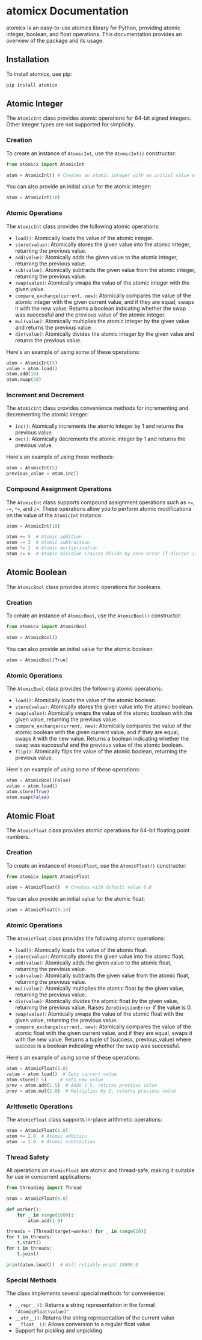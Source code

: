 # atomicx Documentation

atomicx is an easy-to-use atomics library for Python, providing atomic integer, boolean, and float operations. This documentation provides an overview of the package and its usage.

## Installation

To install atomicx, use pip:

```bash
pip install atomicx
```

## Atomic Integer

The `AtomicInt` class provides atomic operations for 64-bit signed integers. Other integer types are not supported
for simplicity.

### Creation

To create an instance of `AtomicInt`, use the `AtomicInt()` constructor:

```python
from atomicx import AtomicInt

atom = AtomicInt() # Creates an atomic integer with an initial value of 0
```

You can also provide an initial value for the atomic integer:

```python
atom = AtomicInt(10)
```

### Atomic Operations

The `AtomicInt` class provides the following atomic operations:

- `load()`: Atomically loads the value of the atomic integer.
- `store(value)`: Atomically stores the given value into the atomic integer, returning the previous value.
- `add(value)`: Atomically adds the given value to the atomic integer, returning the previous value.
- `sub(value)`: Atomically subtracts the given value from the atomic integer, returning the previous value.
- `swap(value)`: Atomically swaps the value of the atomic integer with the given value.
- `compare_exchange(current, new)`: Atomically compares the value of the atomic integer with the given current value, and if they are equal, swaps it with the new value. Returns a boolean indicating whether the swap was successful and the previous value of the atomic integer.
- `mul(value)`: Atomically multiplies the atomic integer by the given value and returns the previous value.
- `div(value)`: Atomically divides the atomic integer by the given value and returns the previous value.

Here's an example of using some of these operations:

```python
atom = AtomicInt(5)
value = atom.load()
atom.add(10)
atom.swap(20)
```

### Increment and Decrement

The `AtomicInt` class provides convenience methods for incrementing and decrementing the atomic integer:

- `inc()`: Atomically increments the atomic integer by 1 and returns the previous value.
- `dec()`: Atomically decrements the atomic integer by 1 and returns the previous value.

Here's an example of using these methods:

```python
atom = AtomicInt(5)
previous_value = atom.inc()
```

### Compound Assignment Operations

The `AtomicInt` class supports compound assignment operations such as `+=`, `-=`, `*=`, and `/=`. These operations allow you to perform atomic modifications on the value of the `AtomicInt` instance.

```python
atom = AtomicInt(10)

atom += 5  # Atomic addition
atom -= 3  # Atomic subtraction
atom *= 2  # Atomic multiplication
atom /= 6  # Atomic division (raises divide by zero error if divisor is zero)
```

## Atomic Boolean

The `AtomicBool` class provides atomic operations for booleans.

### Creation

To create an instance of `AtomicBool`, use the `AtomicBool()` constructor:

```python
from atomicx import AtomicBool

atom = AtomicBool()
```

You can also provide an initial value for the atomic boolean:

```python
atom = AtomicBool(True)
```

### Atomic Operations

The `AtomicBool` class provides the following atomic operations:

- `load()`: Atomically loads the value of the atomic boolean.
- `store(value)`: Atomically stores the given value into the atomic boolean.
- `swap(value)`: Atomically swaps the value of the atomic boolean with the given value, returning the previous value.
- `compare_exchange(current, new)`: Atomically compares the value of the atomic boolean with the given current value, and if they are equal, swaps it with the new value. Returns a boolean indicating whether the swap was successful and the previous value of the atomic boolean.
- `flip()`: Atomically flips the value of the atomic boolean, returning the previous value.

Here's an example of using some of these operations:

```python
atom = AtomicBool(False)
value = atom.load()
atom.store(True)
atom.swap(False)
```

## Atomic Float

The `AtomicFloat` class provides atomic operations for 64-bit floating point numbers.

### Creation

To create an instance of `AtomicFloat`, use the `AtomicFloat()` constructor:

```python
from atomicx import AtomicFloat

atom = AtomicFloat()  # Creates with default value 0.0
```

You can also provide an initial value for the atomic float:

```python
atom = AtomicFloat(3.14)
```

### Atomic Operations

The `AtomicFloat` class provides the following atomic operations:

- `load()`: Atomically loads the value of the atomic float.
- `store(value)`: Atomically stores the given value into the atomic float.
- `add(value)`: Atomically adds the given value to the atomic float, returning the previous value.
- `sub(value)`: Atomically subtracts the given value from the atomic float, returning the previous value.
- `mul(value)`: Atomically multiplies the atomic float by the given value, returning the previous value.
- `div(value)`: Atomically divides the atomic float by the given value, returning the previous value. Raises `ZeroDivisionError` if the value is 0.
- `swap(value)`: Atomically swaps the value of the atomic float with the given value, returning the previous value.
- `compare_exchange(current, new)`: Atomically compares the value of the atomic float with the given current value, and if they are equal, swaps it with the new value. Returns a tuple of (success, previous_value) where success is a boolean indicating whether the swap was successful.

Here's an example of using some of these operations:

```python
atom = AtomicFloat(1.0)
value = atom.load()  # Gets current value
atom.store(2.5)     # Sets new value
prev = atom.add(1.5)  # Adds 1.5, returns previous value
prev = atom.mul(2.0)  # Multiplies by 2, returns previous value
```

### Arithmetic Operations

The `AtomicFloat` class supports in-place arithmetic operations:

```python
atom = AtomicFloat(1.0)
atom += 2.0  # Atomic addition
atom -= 1.0  # Atomic subtraction
```

### Thread Safety

All operations on `AtomicFloat` are atomic and thread-safe, making it suitable for use in concurrent applications:

```python
from threading import Thread

atom = AtomicFloat(0.0)

def worker():
    for _ in range(1000):
        atom.add(1.0)

threads = [Thread(target=worker) for _ in range(10)]
for t in threads:
    t.start()
for t in threads:
    t.join()

print(atom.load())  # Will reliably print 10000.0
```

### Special Methods

The class implements several special methods for convenience:

- `__repr__()`: Returns a string representation in the format `"AtomicFloat(value)"`
- `__str__()`: Returns the string representation of the current value
- `__float__()`: Allows conversion to a regular float value
- Support for pickling and unpickling
